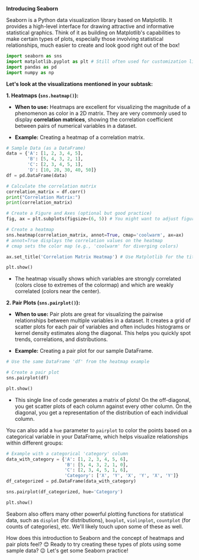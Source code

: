 **Introducing Seaborn**

Seaborn is a Python data visualization library based on Matplotlib. It provides a high-level interface for drawing attractive and informative statistical graphics. Think of it as building on Matplotlib's capabilities to make certain types of plots, especially those involving statistical relationships, much easier to create and look good right out of the box!

```python
import seaborn as sns
import matplotlib.pyplot as plt # Still often used for customization like titles, labels, etc.
import pandas as pd
import numpy as np
```

**Let's look at the visualizations mentioned in your subtask:**

**1. Heatmaps (`sns.heatmap()`):**

- **When to use:** Heatmaps are excellent for visualizing the magnitude of a phenomenon as color in a 2D matrix. They are very commonly used to display **correlation matrices**, showing the correlation coefficient between pairs of numerical variables in a dataset.
    
- **Example:** Creating a heatmap of a correlation matrix.

```python
# Sample Data (as a DataFrame)
data = {'A': [1, 2, 3, 4, 5],
        'B': [5, 4, 3, 2, 1],
        'C': [2, 3, 4, 5, 1],
        'D': [10, 20, 30, 40, 50]}
df = pd.DataFrame(data)

# Calculate the correlation matrix
correlation_matrix = df.corr()
print("Correlation Matrix:")
print(correlation_matrix)

# Create a Figure and Axes (optional but good practice)
fig, ax = plt.subplots(figsize=(6, 5)) # You might want to adjust figure size

# Create a heatmap
sns.heatmap(correlation_matrix, annot=True, cmap='coolwarm', ax=ax)
# annot=True displays the correlation values on the heatmap
# cmap sets the color map (e.g., 'coolwarm' for diverging colors)

ax.set_title('Correlation Matrix Heatmap') # Use Matplotlib for the title

plt.show()
```

- The heatmap visually shows which variables are strongly correlated (colors close to extremes of the colormap) and which are weakly correlated (colors near the center).
    

**2. Pair Plots (`sns.pairplot()`):**

- **When to use:** Pair plots are great for visualizing the pairwise relationships between multiple variables in a dataset. It creates a grid of scatter plots for each pair of variables and often includes histograms or kernel density estimates along the diagonal. This helps you quickly spot trends, correlations, and distributions.
    
- **Example:** Creating a pair plot for our sample DataFrame.

```python
# Use the same DataFrame 'df' from the heatmap example

# Create a pair plot
sns.pairplot(df)

plt.show()
```

- This single line of code generates a matrix of plots! On the off-diagonal, you get scatter plots of each column against every other column. On the diagonal, you get a representation of the distribution of each individual column.
    

You can also add a `hue` parameter to `pairplot` to color the points based on a categorical variable in your DataFrame, which helps visualize relationships within different groups:

```python
# Example with a categorical 'category' column
data_with_category = {'A': [1, 2, 3, 4, 5, 6],
                      'B': [5, 4, 3, 2, 1, 0],
                      'C': [2, 3, 4, 5, 1, 6],
                      'Category': ['X', 'Y', 'X', 'Y', 'X', 'Y']}
df_categorized = pd.DataFrame(data_with_category)

sns.pairplot(df_categorized, hue='Category')

plt.show()
```

Seaborn also offers many other powerful plotting functions for statistical data, such as `displot` (for distributions), `boxplot`, `violinplot`, `countplot` (for counts of categories), etc. We'll likely touch upon some of these as well.

How does this introduction to Seaborn and the concept of heatmaps and pair plots feel? 😊 Ready to try creating these types of plots using some sample data? 😉 Let's get some Seaborn practice!